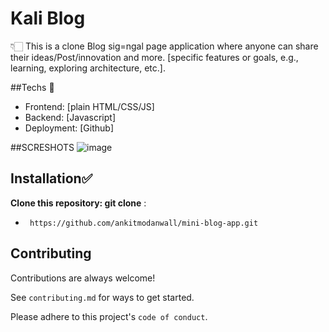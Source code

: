# Kali Blog 
👇🏻
This is a clone Blog sig=ngal page application where anyone can share their ideas/Post/innovation and more. [specific features or goals, e.g., learning, exploring architecture, etc.].

##Techs 🔗
- Frontend: [plain HTML/CSS/JS]
- Backend: [Javascript]
- Deployment: [Github]

##SCRESHOTS 
![image](https://github.com/user-attachments/assets/ee2089dc-c587-46a3-b9dc-0efe4ecfaa51)


## Installation✅

**Clone this repository:
git clone** :
- ``` https://github.com/ankitmodanwall/mini-blog-app.git```


 
## Contributing

Contributions are always welcome!

See `contributing.md` for ways to get started.

Please adhere to this project's `code of conduct`.





